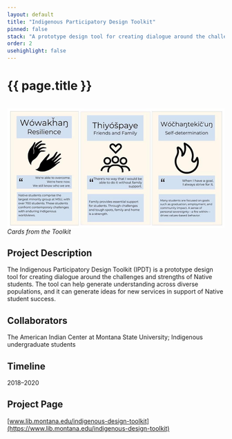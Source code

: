 ```yaml
---
layout: default
title: "Indigenous Participatory Design Toolkit"
pinned: false
stack: "A prototype design tool for creating dialogue around the challenges and strengths of Native students" 
order: 2
usehighlight: false
---
```



# {{ page.title }}

<br>

<img style="display: block;" class="img-fluid" src="/assets/img/ipdt.jpg" alt="screenshot showing toolkit cards">
<em>Cards from the Toolkit</em>

## Project Description
The Indigenous Participatory Design Toolkit (IPDT) is a prototype design tool for creating dialogue around the challenges and strengths of Native students. The tool can help generate understanding across diverse populations, and it can generate ideas for new services in support of Native student success.

## Collaborators
The American Indian Center at Montana State University; Indigenous undergraduate students

## Timeline
2018–2020

## Project Page
[www.lib.montana.edu/indigenous-design-toolkit](https://www.lib.montana.edu/indigenous-design-toolkit)
